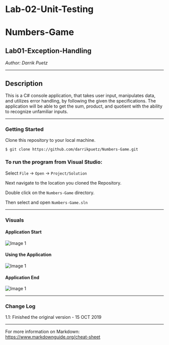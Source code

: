# Lab-02-Unit-Testing
# Numbers-Game


## Lab01-Exception-Handling

*Author: Darrik Puetz*

----

## Description

This is a C# console application, that takes user input, manipulates data, and utilizes error handling, by following the given the specifications. The application will be able to get the sum, product, and quotient with the ability to recognize unfamiliar inputs.

---

### Getting Started
Clone this repository to your local machine.

```
$ git clone https://github.com/darrikpuetz/Numbers-Game.git
```

### To run the program from Visual Studio:
Select ```File``` -> ```Open``` -> ```Project/Solution```

Next navigate to the location you cloned the Repository.

Double click on the ```Numbers-Game``` directory.

Then select and open ```Numbers-Game.sln```

---

### Visuals

#### Application Start
![Image 1](https://via.placeholder.com/750x500)
#### Using the Application
![Image 1](https://via.placeholder.com/750x500)
#### Application End
![Image 1](https://via.placeholder.com/750x500)

---

### Change Log
1.1: Finished the original version - 15 OCT 2019  


------------------------------
For more information on Markdown: https://www.markdownguide.org/cheat-sheet